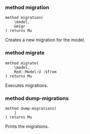 ### method migration

```perl6
method migration(
    \model,
    &migr
) returns Mu
```

Creates a new migration for the model.

### method migrate

```perl6
method migrate(
    \model,
    Red::Model:U :$from
) returns Mu
```

Executes migrations.

### method dump-migrations

```perl6
method dump-migrations(
    |
) returns Mu
```

Prints the migrations.

